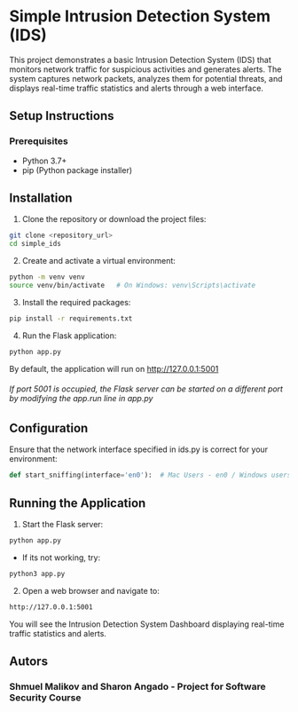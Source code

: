 # Simple Intrusion Detection System (IDS)

This project demonstrates a basic Intrusion Detection System (IDS) that monitors network traffic for suspicious activities and generates alerts. The system captures network packets, analyzes them for potential threats, and displays real-time traffic statistics and alerts through a web interface.

## Setup Instructions
### Prerequisites
- Python 3.7+
- pip (Python package installer)

## Installation
1. Clone the repository or download the project files:
```bash
git clone <repository_url>
cd simple_ids
```
2. Create and activate a virtual environment:
```bash
python -m venv venv
source venv/bin/activate   # On Windows: venv\Scripts\activate
```
3. Install the required packages:
```bash
pip install -r requirements.txt
```
4. Run the Flask application:
```bash
python app.py
```
By default, the application will run on http://127.0.0.1:5001
###### If port 5001 is occupied, the Flask server can be started on a different port by modifying the app.run line in app.py

## Configuration
Ensure that the network interface specified in ids.py is correct for your environment:


```python
def start_sniffing(interface='en0'):  # Mac Users - en0 / Windows users - eth0
```

## Running the Application
1. Start the Flask server:

```bash
python app.py
```
- If its not working, try:
```bash
python3 app.py
```
2. Open a web browser and navigate to:
```bash
http://127.0.0.1:5001
```
You will see the Intrusion Detection System Dashboard displaying real-time traffic statistics and alerts.

## Autors
### Shmuel Malikov and Sharon Angado - Project for Software Security Course
